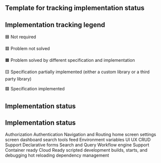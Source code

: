 ## Template for tracking implementation status

## Implementation tracking legend

🟦 Not required

🟥 Problem not solved

🟧 Problem solved by different specification and implementation

🟨 Specification partially implemented (either a custom library or a third party library)

🟩 Specification implemented

## Implementation status

  ## Implementation status

Authorization
Authentication
Navigation and Routing
  home screen
    settings screen
    dashboard
    search tools
    feed
Environment variables
UI UX
CRUD Support
 Declarative forms
Search and Query
Workflow engine Support
Container ready
Cloud Ready
scripted development builds, starts, and debugging
hot reloading
dependency management


